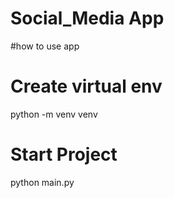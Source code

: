 # Social_Media App
#how to use app

# Create virtual env
python -m venv venv

# Start Project 
python main.py
